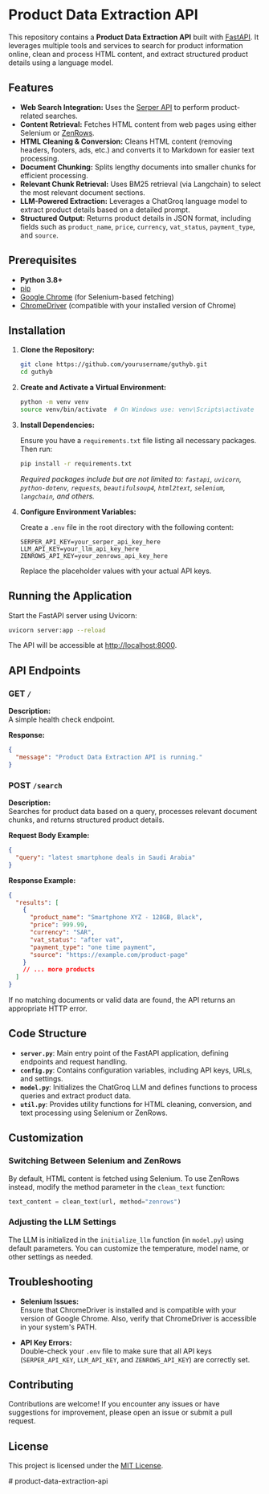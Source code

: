 
# Product Data Extraction API

This repository contains a **Product Data Extraction API** built with [FastAPI](https://fastapi.tiangolo.com/). It leverages multiple tools and services to search for product information online, clean and process HTML content, and extract structured product details using a language model.

## Features

- **Web Search Integration:** Uses the [Serper API](https://serper.dev/) to perform product-related searches.
- **Content Retrieval:** Fetches HTML content from web pages using either Selenium or [ZenRows](https://www.zenrows.com/).
- **HTML Cleaning & Conversion:** Cleans HTML content (removing headers, footers, ads, etc.) and converts it to Markdown for easier text processing.
- **Document Chunking:** Splits lengthy documents into smaller chunks for efficient processing.
- **Relevant Chunk Retrieval:** Uses BM25 retrieval (via Langchain) to select the most relevant document sections.
- **LLM-Powered Extraction:** Leverages a ChatGroq language model to extract product details based on a detailed prompt.
- **Structured Output:** Returns product details in JSON format, including fields such as `product_name`, `price`, `currency`, `vat_status`, `payment_type`, and `source`.

## Prerequisites

- **Python 3.8+**
- [pip](https://pip.pypa.io/en/stable/)
- [Google Chrome](https://www.google.com/chrome/) (for Selenium-based fetching)
- [ChromeDriver](https://chromedriver.chromium.org/) (compatible with your installed version of Chrome)

## Installation

1. **Clone the Repository:**

   ```bash
   git clone https://github.com/yourusername/guthyb.git
   cd guthyb
   ```

2. **Create and Activate a Virtual Environment:**

   ```bash
   python -m venv venv
   source venv/bin/activate  # On Windows use: venv\Scripts\activate
   ```

3. **Install Dependencies:**

   Ensure you have a `requirements.txt` file listing all necessary packages. Then run:

   ```bash
   pip install -r requirements.txt
   ```

   _Required packages include but are not limited to: `fastapi`, `uvicorn`, `python-dotenv`, `requests`, `beautifulsoup4`, `html2text`, `selenium`, `langchain`, and others._

4. **Configure Environment Variables:**

   Create a `.env` file in the root directory with the following content:

   ```dotenv
   SERPER_API_KEY=your_serper_api_key_here
   LLM_API_KEY=your_llm_api_key_here
   ZENROWS_API_KEY=your_zenrows_api_key_here
   ```

   Replace the placeholder values with your actual API keys.

## Running the Application

Start the FastAPI server using Uvicorn:

```bash
uvicorn server:app --reload
```

The API will be accessible at [http://localhost:8000](http://localhost:8000).

## API Endpoints

### GET `/`

**Description:**  
A simple health check endpoint.

**Response:**

```json
{
  "message": "Product Data Extraction API is running."
}
```

### POST `/search`

**Description:**  
Searches for product data based on a query, processes relevant document chunks, and returns structured product details.

**Request Body Example:**

```json
{
  "query": "latest smartphone deals in Saudi Arabia"
}
```

**Response Example:**

```json
{
  "results": [
    {
      "product_name": "Smartphone XYZ - 128GB, Black",
      "price": 999.99,
      "currency": "SAR",
      "vat_status": "after vat",
      "payment_type": "one time payment",
      "source": "https://example.com/product-page"
    }
    // ... more products
  ]
}
```

If no matching documents or valid data are found, the API returns an appropriate HTTP error.

## Code Structure

- **`server.py`**: Main entry point of the FastAPI application, defining endpoints and request handling.
- **`config.py`**: Contains configuration variables, including API keys, URLs, and settings.
- **`model.py`**: Initializes the ChatGroq LLM and defines functions to process queries and extract product data.
- **`util.py`**: Provides utility functions for HTML cleaning, conversion, and text processing using Selenium or ZenRows.

## Customization

### Switching Between Selenium and ZenRows

By default, HTML content is fetched using Selenium. To use ZenRows instead, modify the method parameter in the `clean_text` function:

```python
text_content = clean_text(url, method="zenrows")
```

### Adjusting the LLM Settings

The LLM is initialized in the `initialize_llm` function (in `model.py`) using default parameters. You can customize the temperature, model name, or other settings as needed.

## Troubleshooting

- **Selenium Issues:**  
  Ensure that ChromeDriver is installed and is compatible with your version of Google Chrome. Also, verify that ChromeDriver is accessible in your system's PATH.

- **API Key Errors:**  
  Double-check your `.env` file to make sure that all API keys (`SERPER_API_KEY`, `LLM_API_KEY`, and `ZENROWS_API_KEY`) are correctly set.

## Contributing

Contributions are welcome! If you encounter any issues or have suggestions for improvement, please open an issue or submit a pull request.

## License

This project is licensed under the [MIT License](LICENSE).

#   p r o d u c t - d a t a - e x t r a c t i o n - a p i 
 
 